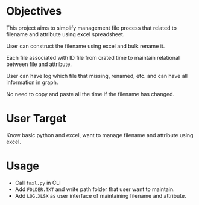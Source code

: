 # Objectives

This project aims to simplify management file process that related to filename and attribute using excel spreadsheet.

User can construct the filename using excel and bulk rename it.

Each file associated with ID file from crated time to maintain relational between file and attribute.

User can have log which file that missing, renamed, etc. and can have all information in graph.

No need to copy and paste all the time if the filename has changed.

# User Target

Know basic python and excel, want to manage filename and attribute using excel.

# Usage

- Call `fmxl.py` in CLI
- Add `FOLDER.TXT` and write path folder that user want to maintain.
- Add `LOG.XLSX` as user interface of maintaining filename and attribute.
